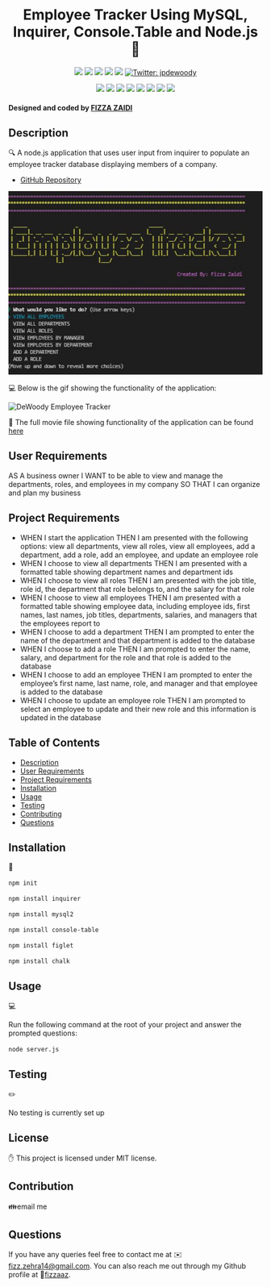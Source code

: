 
<h1 align="center">Employee Tracker Using MySQL, Inquirer, Console.Table and Node.js 👋</h1>
  
<p align="center">
    <img src="https://img.shields.io/github/repo-size/jpd61/employee-tracker" />
    <img src="https://img.shields.io/github/languages/top/jpd61/employee-tracker"  />
    <img src="https://img.shields.io/github/issues/jpd61/employee-tracker" />
    <img src="https://img.shields.io/github/last-commit/jpd61/employee-tracker" >
    <a href="https://github.com/jpd61"><img src="https://img.shields.io/github/followers/jpd61?style=social" target="_blank" /></a>
    <a href="https://twitter.com/jpdewoody">
        <img alt="Twitter: jpdewoody" src="https://img.shields.io/twitter/follow/jpdewoody.svg?style=social" target="_blank" />
    </a>
</p>
  
<p align="center">
    <img src="https://img.shields.io/badge/Javascript-yellow" />
    <img src="https://img.shields.io/badge/jQuery-blue"  />
    <img src="https://img.shields.io/badge/-node.js-green" />
    <img src="https://img.shields.io/badge/-inquirer-red" >
    <img src="https://img.shields.io/badge/-screencastify-lightgrey" />
    <img src="https://img.shields.io/badge/-json-orange" />
    <img src="https://img.shields.io/badge/mySQL-blue"  />
    <img src="https://img.shields.io/badge/inquirer-green" />
</p>

<h4>Designed and coded by <a href="https://github.com/fizzaaz">FIZZA ZAIDI</a></h4>

## Description

🔍 A node.js application that uses user input from inquirer to populate an employee tracker database displaying members of a company.

* [GitHub Repository](https://github.com/fizzaaz/Employee-Tracker)

![Employee Tracker](./assets/images/title.JPG)
  
💻 Below is the gif showing the functionality of the application:
  
![DeWoody Employee Tracker](./assets/employee-tracker.gif)
  
🎥 The full movie file showing functionality of the application can be found [here](./assets/employee-tracker.webm)  
  
## User Requirements
  
AS A business owner
I WANT to be able to view and manage the departments, roles, and employees in my company
SO THAT I can organize and plan my business

## Project Requirements
   
* WHEN I start the application THEN I am presented with the following options: view all departments, view all roles, view all employees, add a department, add a role, add an employee, and update an employee role
* WHEN I choose to view all departments THEN I am presented with a formatted table showing department names and department ids
* WHEN I choose to view all roles THEN I am presented with the job title, role id, the department that role belongs to, and the salary for that role
* WHEN I choose to view all employees THEN I am presented with a formatted table showing employee data, including employee ids, first names, last names, job titles, departments, salaries, and managers that the employees report to
* WHEN I choose to add a department THEN I am prompted to enter the name of the department and that department is added to the database
* WHEN I choose to add a role THEN I am prompted to enter the name, salary, and department for the role and that role is added to the database
* WHEN I choose to add an employee THEN I am prompted to enter the employee’s first name, last name, role, and manager and that employee is added to the database
* WHEN I choose to update an employee role THEN I am prompted to select an employee to update and their new role and this information is updated in the database 

  
## Table of Contents
- [Description](#description)
- [User Requirements](#user-requirements)
- [Project Requirements](#project-requirements)
- [Installation](#installation)
- [Usage](#usage)
- [Testing](#testing)
- [Contributing](#contributing)
- [Questions](#questions)

## Installation
💾   
  
`npm init`
  
`npm install inquirer`

`npm install mysql2`

`npm install console-table`

`npm install figlet`

`npm install chalk`
  
## Usage
💻   
  
Run the following command at the root of your project and answer the prompted questions:
  
`node server.js`

## Testing
✏️

No testing is currently set up

## License

  ✋ This project is licensed under MIT license.

## Contribution

  👪email me 

## Questions

 If you have any queries feel free to contact me at ✉️ fizz.zehra14@gmail.com.
 You can also reach me out through my Github profile at  👋[fizzaaz](https://github.com/fizzaaz/).
